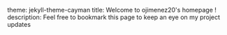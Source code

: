 theme: jekyll-theme-cayman
title: Welcome to ojimenez20's homepage !
description: Feel free to bookmark this page to keep an eye on my project updates
